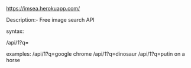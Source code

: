 https://imsea.herokuapp.com/

Description:- Free image search API

syntax:

/api/1?q=<whatever you want to search>

examples:
    /api/1?q=google chrome
    /api/1?q=dinosaur
    /api/1?q=putin on a horse
